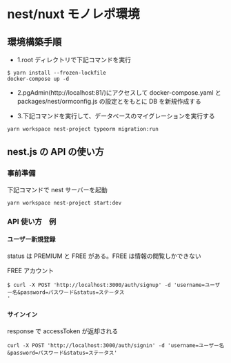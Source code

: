 # nest/nuxt モノレポ環境

## 環境構築手順

- 1.root ディレクトリで下記コマンドを実行

```
$ yarn install --frozen-lockfile
docker-compose up -d
```

- 2.pgAdmin(http://localhost:81/)にアクセスして docker-compose.yaml と packages/nest/ormconfig.js の設定とをもとに DB を新規作成する

- 3.下記コマンドを実行して、データベースのマイグレーションを実行する

```
yarn workspace nest-project typeorm migration:run
```

## nest.js の API の使い方

### 事前準備

下記コマンドで nest サーバーを起動

```
yarn workspace nest-project start:dev
```

### API 使い方　例

#### ユーザー新規登録

status は PREMIUM と FREE がある。FREE は情報の閲覧しかできない

FREE アカウント

```
$ curl -X POST 'http://localhost:3000/auth/signup' -d 'username=ユーザー名&password=パスワード&status=ステータス
'
```

#### サインイン

response で accessToken が返却される

```
curl -X POST 'http://localhost:3000/auth/signin' -d 'username=ユーザー名&password=パスワード&status=ステータス'
```
